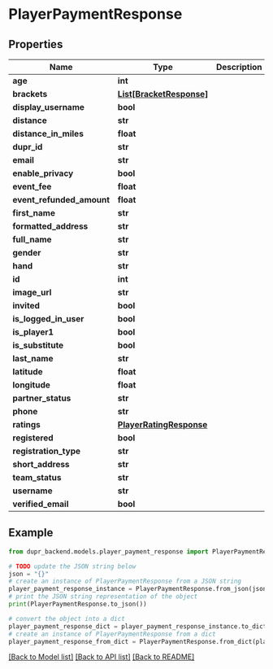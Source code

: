 # PlayerPaymentResponse


## Properties

Name | Type | Description | Notes
------------ | ------------- | ------------- | -------------
**age** | **int** |  | [optional] 
**brackets** | [**List[BracketResponse]**](BracketResponse.md) |  | [optional] 
**display_username** | **bool** |  | [optional] 
**distance** | **str** |  | [optional] 
**distance_in_miles** | **float** |  | [optional] 
**dupr_id** | **str** |  | 
**email** | **str** |  | 
**enable_privacy** | **bool** |  | [optional] 
**event_fee** | **float** |  | 
**event_refunded_amount** | **float** |  | 
**first_name** | **str** |  | 
**formatted_address** | **str** |  | [optional] 
**full_name** | **str** |  | 
**gender** | **str** |  | [optional] 
**hand** | **str** |  | [optional] 
**id** | **int** |  | [optional] 
**image_url** | **str** |  | [optional] 
**invited** | **bool** |  | [optional] 
**is_logged_in_user** | **bool** |  | [optional] 
**is_player1** | **bool** |  | [optional] 
**is_substitute** | **bool** |  | [optional] 
**last_name** | **str** |  | 
**latitude** | **float** |  | [optional] 
**longitude** | **float** |  | [optional] 
**partner_status** | **str** |  | [optional] 
**phone** | **str** |  | [optional] 
**ratings** | [**PlayerRatingResponse**](PlayerRatingResponse.md) |  | [optional] 
**registered** | **bool** |  | 
**registration_type** | **str** |  | 
**short_address** | **str** |  | [optional] 
**team_status** | **str** |  | [optional] 
**username** | **str** |  | [optional] 
**verified_email** | **bool** |  | [optional] 

## Example

```python
from dupr_backend.models.player_payment_response import PlayerPaymentResponse

# TODO update the JSON string below
json = "{}"
# create an instance of PlayerPaymentResponse from a JSON string
player_payment_response_instance = PlayerPaymentResponse.from_json(json)
# print the JSON string representation of the object
print(PlayerPaymentResponse.to_json())

# convert the object into a dict
player_payment_response_dict = player_payment_response_instance.to_dict()
# create an instance of PlayerPaymentResponse from a dict
player_payment_response_from_dict = PlayerPaymentResponse.from_dict(player_payment_response_dict)
```
[[Back to Model list]](../README.md#documentation-for-models) [[Back to API list]](../README.md#documentation-for-api-endpoints) [[Back to README]](../README.md)


